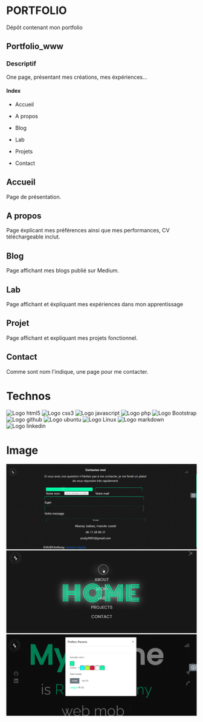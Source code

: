 # PORTFOLIO

Dépôt contenant mon portfolio

## Portfolio_www

### Descriptif

One page, présentant mes créations, mes éxpériences...

#### Index

* Accueil

* A propos

* Blog

* Lab

* Projets

* Contact

## Accueil

Page de présentation.

## A propos

Page éxplicant mes préférences ainsi que mes performances, CV téléchargeable inclut.

## Blog

Page affichant mes blogs publié sur Medium.

## Lab

Page affichant et éxpliquant mes expériences dans mon apprentissage

## Projet

Page affichant et expliquant mes projets fonctionnel.

## Contact

Comme sont nom l'indique, une page pour me contacter.

# Technos

![Logo html5](https://img.shields.io/badge/HTML5-E34F26?style=for-the-badge&logo=html5&logoColor=white)
![Logo css3](https://img.shields.io/badge/CSS3-1572B6?style=for-the-badge&logo=css3&logoColor=white)
![Logo javascript](https://img.shields.io/badge/JavaScript-323330?style=for-the-badge&logo=javascript&logoColor=F7DF1E)
![Logo php](https://img.shields.io/badge/PHP-777BB4?style=for-the-badge&logo=php&logoColor=white)
![Logo Bootstrap](https://img.shields.io/badge/Bootstrap-563D7C?style=for-the-badge&logo=bootstrap&logoColor=white)
![Logo github](https://img.shields.io/badge/GitHub-100000?style=for-the-badge&logo=github&logoColor=white)
![Logo ubuntu](https://img.shields.io/badge/Ubuntu-E95420?style=for-the-badge&logo=ubuntu&logoColor=white)
![Logo Linux](https://img.shields.io/badge/Linux-FCC624?style=for-the-badge&logo=linux&logoColor=black)
![Logo markdown](https://img.shields.io/badge/Markdown-000000?style=for-the-badge&logo=markdown&logoColor=white)
![Logo linkedin](https://img.shields.io/badge/LinkedIn-0077B5?style=for-the-badge&logo=linkedin&logoColor=white)

# Image

![formulaire de contact](https://github.com/anthonyr-14051997/Portfolio_www/blob/main/images/form.png "Form")
![Menu](https://github.com/anthonyr-14051997/Portfolio_www/blob/main/images/menu.png "Menu")
![Roue-modif](https://github.com/anthonyr-14051997/Portfolio_www/blob/main/images/roue-modif.png "Roue des modifs")
